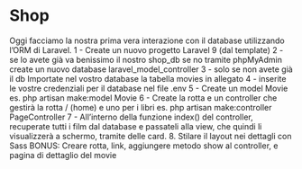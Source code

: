 # Shop

Oggi facciamo la nostra prima vera interazione con il database utilizzando l’ORM di Laravel.
1 - Create un nuovo progetto Laravel 9 (dal template)
2 - se lo avete già va benissimo il nostro shop_db se no tramite phpMyAdmin create un nuovo database laravel_model_controller
3 - solo se non avete già il db Importate nel vostro database la tabella movies in allegato
4 - inserite le vostre credenziali per il database nel file .env
5 - Create un model Movie
es. php artisan make:model Movie
6 - Create la rotta e un controller che gestirà la rotta / (home) e uno per i libri
es. php artisan make:controller PageController
7 - All’interno della funzione index() del controller, recuperate tutti i film dal database e passateli alla view, che quindi li visualizzerà a schermo, tramite delle card. 8. Stilare il layout nei dettagli con Sass
BONUS:
Creare rotta, link, aggiungere metodo show al controller, e pagina di dettaglio del movie
